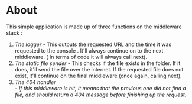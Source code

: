 # About

This simple application is made up of three functions on the middleware stack :

<ol>
  <li> <em>The logger</em> - This outputs the requested URL and the time it was requested to the console . It'll always continue on to the next middleware. ( In terms of code it will always call next).</li>
  <li>  <em>The static file sender</em> - This checks if the file exists in the folder. If it does, it'll send the file over the internet. If the requested file does not exist, it'll continue on the final middleware (once again, calling next).</li>
  <li> <em>The 404 handler</li> - If this middleware is hit, it means that the previous one did not find a file, and should return a 404 message before finishing up the request.
</ol>
